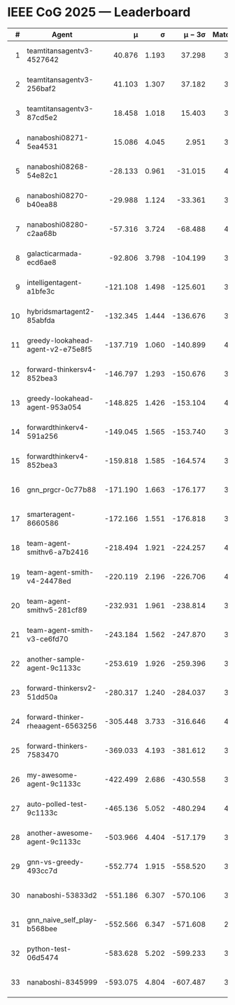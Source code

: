 # IEEE CoG 2025 — Leaderboard

| # | Agent | μ | σ | μ − 3σ | Matches | Updated |
|---:|---|---:|---:|---:|---:|---|
| 1 | teamtitansagentv3-4527642 | 40.876 | 1.193 | 37.298 | 3336 | 2025-09-01 22:12 |
| 2 | teamtitansagentv3-256baf2 | 41.103 | 1.307 | 37.182 | 3754 | 2025-09-01 22:12 |
| 3 | teamtitansagentv3-87cd5e2 | 18.458 | 1.018 | 15.403 | 3538 | 2025-09-01 22:12 |
| 4 | nanaboshi08271-5ea4531 | 15.086 | 4.045 | 2.951 | 3880 | 2025-09-01 22:12 |
| 5 | nanaboshi08268-54e82c1 | -28.133 | 0.961 | -31.015 | 4060 | 2025-09-01 22:12 |
| 6 | nanaboshi08270-b40ea88 | -29.988 | 1.124 | -33.361 | 3800 | 2025-09-01 22:12 |
| 7 | nanaboshi08280-c2aa68b | -57.316 | 3.724 | -68.488 | 4260 | 2025-09-01 22:12 |
| 8 | galacticarmada-ecd6ae8 | -92.806 | 3.798 | -104.199 | 3700 | 2025-09-01 22:12 |
| 9 | intelligentagent-a1bfe3c | -121.108 | 1.498 | -125.601 | 3542 | 2025-09-01 22:12 |
| 10 | hybridsmartagent2-85abfda | -132.345 | 1.444 | -136.676 | 3204 | 2025-09-01 22:12 |
| 11 | greedy-lookahead-agent-v2-e75e8f5 | -137.719 | 1.060 | -140.899 | 4248 | 2025-09-01 22:12 |
| 12 | forward-thinkersv4-852bea3 | -146.797 | 1.293 | -150.676 | 3151 | 2025-09-01 22:12 |
| 13 | greedy-lookahead-agent-953a054 | -148.825 | 1.426 | -153.104 | 4168 | 2025-09-01 22:12 |
| 14 | forwardthinkerv4-591a256 | -149.045 | 1.565 | -153.740 | 3107 | 2025-09-01 22:12 |
| 15 | forwardthinkerv4-852bea3 | -159.818 | 1.585 | -164.574 | 3227 | 2025-09-01 22:12 |
| 16 | gnn_prgcr-0c77b88 | -171.190 | 1.663 | -176.177 | 3000 | 2025-09-01 22:12 |
| 17 | smarteragent-8660586 | -172.166 | 1.551 | -176.818 | 3049 | 2025-09-01 22:12 |
| 18 | team-agent-smithv6-a7b2416 | -218.494 | 1.921 | -224.257 | 4000 | 2025-09-01 22:12 |
| 19 | team-agent-smith-v4-24478ed | -220.119 | 2.196 | -226.706 | 4120 | 2025-09-01 22:12 |
| 20 | team-agent-smithv5-281cf89 | -232.931 | 1.961 | -238.814 | 3740 | 2025-09-01 22:12 |
| 21 | team-agent-smith-v3-ce6fd70 | -243.184 | 1.562 | -247.870 | 3700 | 2025-09-01 22:12 |
| 22 | another-sample-agent-9c1133c | -253.619 | 1.926 | -259.396 | 3980 | 2025-09-01 22:12 |
| 23 | forward-thinkersv2-51dd50a | -280.317 | 1.240 | -284.037 | 3588 | 2025-09-01 22:12 |
| 24 | forward-thinker-rheaagent-6563256 | -305.448 | 3.733 | -316.646 | 4168 | 2025-09-01 22:12 |
| 25 | forward-thinkers-7583470 | -369.033 | 4.193 | -381.612 | 3840 | 2025-09-01 22:12 |
| 26 | my-awesome-agent-9c1133c | -422.499 | 2.686 | -430.558 | 3860 | 2025-09-01 22:12 |
| 27 | auto-polled-test-9c1133c | -465.136 | 5.052 | -480.294 | 4000 | 2025-09-01 22:12 |
| 28 | another-awesome-agent-9c1133c | -503.966 | 4.404 | -517.179 | 3840 | 2025-09-01 22:12 |
| 29 | gnn-vs-greedy-493cc7d | -552.774 | 1.915 | -558.520 | 3440 | 2025-09-01 22:12 |
| 30 | nanaboshi-53833d2 | -551.186 | 6.307 | -570.106 | 3520 | 2025-09-01 22:12 |
| 31 | gnn_naive_self_play-b568bee | -552.566 | 6.347 | -571.608 | 2460 | 2025-09-01 22:12 |
| 32 | python-test-06d5474 | -583.628 | 5.202 | -599.233 | 3060 | 2025-09-01 22:12 |
| 33 | nanaboshi-8345999 | -593.075 | 4.804 | -607.487 | 3620 | 2025-09-01 22:12 |
